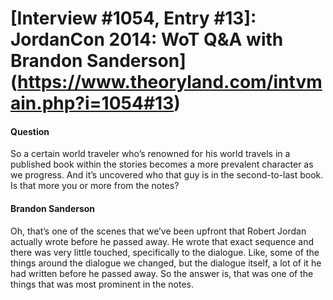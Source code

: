 # [Interview #1054, Entry #13]: JordanCon 2014: WoT Q&A with Brandon Sanderson](https://www.theoryland.com/intvmain.php?i=1054#13)

#### Question

So a certain world traveler who’s renowned for his world travels in a published book within the stories becomes a more prevalent character as we progress. And it’s uncovered who that guy is in the second-to-last book. Is that more you or more from the notes?

#### Brandon Sanderson

Oh, that’s one of the scenes that we’ve been upfront that Robert Jordan actually wrote before he passed away. He wrote that exact sequence and there was very little touched, specifically to the dialogue. Like, some of the things around the dialogue we changed, but the dialogue itself, a lot of it he had written before he passed away. So the answer is, that was one of the things that was most prominent in the notes.

